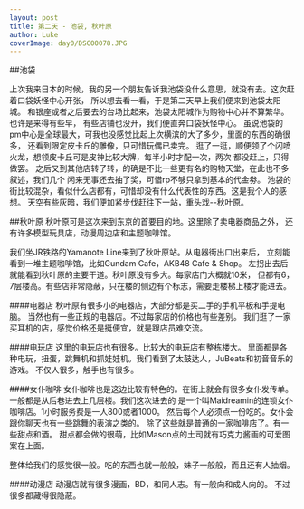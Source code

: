 ```yaml
---
layout: post
title: 第二天 - 池袋, 秋叶原
author: Luke
coverImage: day0/DSC00078.JPG
---
```


##池袋

上次我来日本的时候，我的另一个朋友告诉我池袋没什么意思，就没有去。这次赶着口袋妖怪中心开张，
所以想去看一看，于是第二天早上我们便来到池袋太阳城。
和银座或者之后要去的台场比起来，池袋太阳城作为购物中心并不算繁华。也许是来得有些早，
有些店铺也没开，我们便直奔口袋妖怪中心。
虽说池袋的pm中心是全球最大，可我也没感觉比起上次横滨的大了多少，里面的东西的确很多，
还看到限定皮卡丘的雕像，只可惜玩偶已卖完。
逛了一逛，顺便领了个闪喷火龙，想领皮卡丘可是皮神比较大牌，每半小时才配一次，两次
都没赶上，只得做罢。
之后又到其他店转了转，的确是不比一些更有名的购物天堂，在此也不多叙述，我们几个
闲来无事还去抽了奖，可惜rp不够只拿到基本的代金劵。
池袋的街比较混杂，看似什么店都有，可惜却没有什么代表性的东西。这是我个人的感想。
天空有些灰暗，我们便加紧步伐赶往下一站，重头戏--秋叶原。

##秋叶原
秋叶原可是这次来到东京的首要目的地。这里除了卖电器商品之外，
还有许多模型玩具店，动漫周边店和主题咖啡馆。

我们坐JR铁路的Yamanote Line来到了秋叶原站。从电器街出口出来后，
立刻能看到一堆主题咖啡馆，比如Gundam Cafe，AKB48 Cafe & Shop。
左拐出去后就能看到秋叶原的主要干道。秋叶原没有多大。每家店门大概就10米，
但都有6，7层楼高。有些店非常隐蔽，只在楼的侧边有个标志，需要走楼梯上楼才能进去。

####电器店
秋叶原有很多小的电器店，大部分都是买二手的手机平板和手提电脑。
当然也有一些正规的电器店。不过每家店的价格也有些差别。
我们逛了一家买耳机的店，感觉价格还是挺便宜，就是跟店员难交流。

####电玩店
这里的电玩店也有很多。比较大的电玩店有整栋楼大。
里面都是各种电玩，扭蛋，跳舞机和抓娃娃机。我们看到了太鼓达人，JuBeats和初音音乐的游戏。
不仅人很多，触手也有很多。

####女仆咖啡
女仆咖啡也是这边比较有特色的。在街上就会有很多女仆发传单。
一般都是从后巷进去上几层楼。我们这次进去的
是一个叫Maidreamin的连锁女仆咖啡店。1小时服务费是一人800或者1000。
然后每个人必须点一份吃的。女仆会跟你聊天也有一些跳舞的表演之类的。
除了这些就是普通的一家咖啡店了。有一些甜点和酒。
甜点都会做的很萌，比如Mason点的土司就有巧克力酱画的可爱图案在上面。

整体给我们的感觉很一般。吃的东西也就一般般，妹子一般般，而且还有人抽烟。

####动漫店
动漫店就有很多漫画，BD，和同人志。有一般向和成人向的。
不过很多都藏得很隐蔽。
